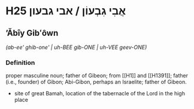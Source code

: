 # H25 אֲבִי גִבְעוֹן / אבי גבעון

## ʼĂbîy Gibʻôwn

_(ab-ee' ghib-one' | uh-BEE ɡib-ONE | uh-VEE ɡeev-ONE)_

### Definition

proper masculine noun; father of Gibeon; from [[H1]] and [[H1391]]; father (i.e., founder) of Gibon; Abi-Gibon, perhaps an Israelite; father of Gibeon.

- site of great Bamah, location of the tabernacle of the Lord in the high place

